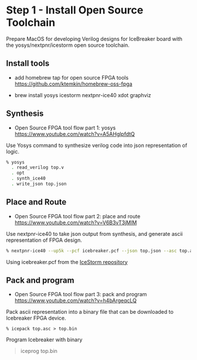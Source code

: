 # Step 1 - Install Open Source Toolchain

Prepare MacOS for developing Verilog designs for IceBreaker board with the yosys/nextpnr/icestorm open source toolchain.

## Install tools

- add homebrew tap for open source FPGA tools
  https://github.com/ktemkin/homebrew-oss-fpga

- brew install yosys icestorm nextpnr-ice40 xdot graphviz

## Synthesis

- Open Source FPGA tool flow part 1: yosys
  https://www.youtube.com/watch?v=A5AHglpfdtQ


Use Yosys command to synthesize verilog code into json representation of logic.

```bash
% yosys
  . read_verilog top.v
  . opt
  . synth_ice40
  . write_json top.json
```

## Place and Route

- Open Source FPGA tool flow part 2: place and route
  https://www.youtube.com/watch?v=V6B3vT3jMlM

Use nextpnr-ice40 to take json output from synthesis, and generate ascii representation of FPGA design.

```bash
% nextpnr-ice40 --up5k --pcf icebreaker.pcf --json top.json --asc top.asc
```

Using icebreaker.pcf from the [IceStorm repository](https://github.com/YosysHQ/icestorm/tree/master/examples/icebreaker)

## Pack and program

- Open Source FPGA tool flow part 3: pack and program
  https://www.youtube.com/watch?v=h4bArgeqcLQ

Pack ascii representation into a binary file that can be downloaded to Icebreaker FPGA device.

```
% icepack top.asc > top.bin
```

Program Icebreaker with binary

> iceprog top.bin


